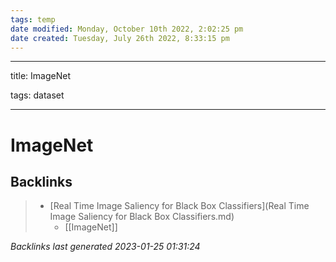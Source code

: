 ```yaml
---
tags: temp
date modified: Monday, October 10th 2022, 2:02:25 pm
date created: Tuesday, July 26th 2022, 8:33:15 pm
---
```


---

title: ImageNet

tags: dataset

---

# ImageNet

## Backlinks

> - [Real Time Image Saliency for Black Box Classifiers](Real Time Image Saliency for Black Box Classifiers.md)
>   - [[ImageNet]]

_Backlinks last generated 2023-01-25 01:31:24_
